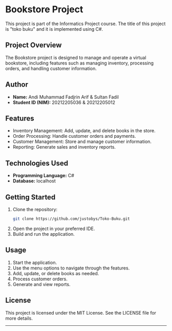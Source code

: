 
# Bookstore Project

This project is part of the Informatics Project course. The title of this project is "toko buku" and it is implemented using C#.

## Project Overview

The Bookstore project is designed to manage and operate a virtual bookstore, including features such as managing inventory, processing orders, and handling customer information.

## Author

- **Name:** Andi Muhammad Fadjrin Arif & Sultan Fadil
- **Student ID (NIM):** 20212205036 & 20212205012

## Features

- Inventory Management: Add, update, and delete books in the store.
- Order Processing: Handle customer orders and payments.
- Customer Management: Store and manage customer information.
- Reporting: Generate sales and inventory reports.

## Technologies Used

- **Programming Language:** C#
- **Database:** localhost

## Getting Started

1. Clone the repository:
   ```sh
   git clone https://github.com/justobys/Toko-Buku.git
   ```
2. Open the project in your preferred IDE.
3. Build and run the application.

## Usage

1. Start the application.
2. Use the menu options to navigate through the features.
3. Add, update, or delete books as needed.
4. Process customer orders.
5. Generate and view reports.

## License

This project is licensed under the MIT License. See the LICENSE file for more details.

---
